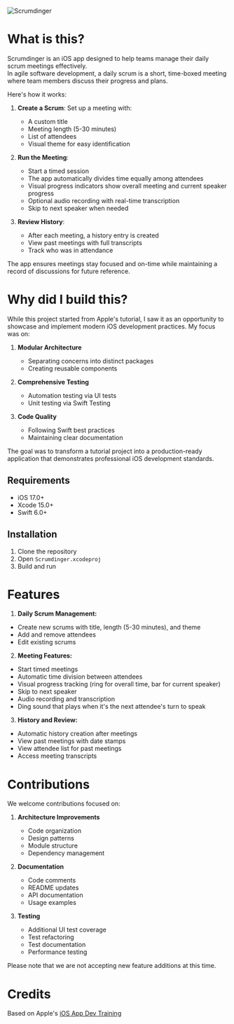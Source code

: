 ![Scrumdinger](https://github.com/user-attachments/assets/a245d11d-c260-42a8-8286-785ff491c68c)

# What is this?
Scrumdinger is an iOS app designed to help teams manage their daily scrum meetings effectively. <br>
In agile software development, a daily scrum is a short, time-boxed meeting where team members discuss their progress and plans.<br>

Here's how it works:
1. **Create a Scrum**: Set up a meeting with:
   - A custom title
   - Meeting length (5-30 minutes)
   - List of attendees
   - Visual theme for easy identification

2. **Run the Meeting**:
   - Start a timed session
   - The app automatically divides time equally among attendees
   - Visual progress indicators show overall meeting and current speaker progress
   - Optional audio recording with real-time transcription
   - Skip to next speaker when needed

3. **Review History**:
   - After each meeting, a history entry is created
   - View past meetings with full transcripts
   - Track who was in attendance

The app ensures meetings stay focused and on-time while maintaining a record of discussions for future reference.

# Why did I build this?
While this project started from Apple's tutorial, I saw it as an opportunity to showcase and implement modern iOS development practices. My focus was on:

1. **Modular Architecture**
   - Separating concerns into distinct packages
   - Creating reusable components

2. **Comprehensive Testing**
   - Automation testing via UI tests
   - Unit testing via Swift Testing

3. **Code Quality**
   - Following Swift best practices
   - Maintaining clear documentation

The goal was to transform a tutorial project into a production-ready application that demonstrates professional iOS development standards.

## Requirements
- iOS 17.0+
- Xcode 15.0+
- Swift 6.0+

## Installation
1. Clone the repository
2. Open `Scrumdinger.xcodeproj`
3. Build and run

# Features
1. **Daily Scrum Management:**
  - Create new scrums with title, length (5-30 minutes), and theme
  - Add and remove attendees
  - Edit existing scrums

2. **Meeting Features:**
  - Start timed meetings
  - Automatic time division between attendees
  - Visual progress tracking (ring for overall time, bar for current speaker)
  - Skip to next speaker
  - Audio recording and transcription
  - Ding sound that plays when it's the next attendee's turn to speak

3. **History and Review:**
  - Automatic history creation after meetings
  - View past meetings with date stamps
  - View attendee list for past meetings
  - Access meeting transcripts

# Contributions
We welcome contributions focused on:

1. **Architecture Improvements**
   - Code organization
   - Design patterns
   - Module structure
   - Dependency management

2. **Documentation**
   - Code comments
   - README updates
   - API documentation
   - Usage examples

3. **Testing**
   - Additional UI test coverage
   - Test refactoring
   - Test documentation
   - Performance testing

Please note that we are not accepting new feature additions at this time.

# Credits
Based on Apple's [iOS App Dev Training](https://developer.apple.com/tutorials/app-dev-training/getting-started-with-scrumdinger)
